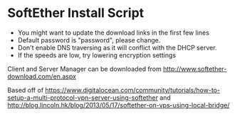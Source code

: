 SoftEther Install Script
========================

- You might want to update the download links in the first few lines
- Default password is "password", please change.
- Don't enable DNS traversing as it will conflict with the DHCP server.
- If the speeds are low, try lowering encryption settings

Client and Server Manager can be downloaded from http://www.softether-download.com/en.aspx

Based off of https://www.digitalocean.com/community/tutorials/how-to-setup-a-multi-protocol-vpn-server-using-softether and http://blog.lincoln.hk/blog/2013/05/17/softether-on-vps-using-local-bridge/